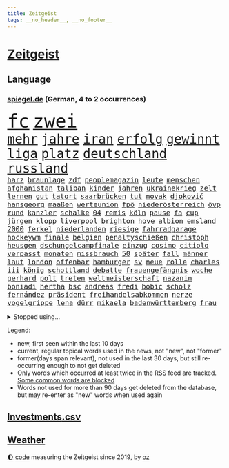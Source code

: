 ```yaml
---
title: Zeitgeist
tags: __no_header__, __no_footer__
---
```


# [Zeitgeist](https://oliz.io/zeitgeist/)

## Language

<h3><a href="https://www.spiegel.de" target="_blank">spiegel.de</a> (German, 4 to 2 occurrences)</h3>
<p style="font-family:monospace">
<span style="font-size:32pt"><a href="news_links.html#fc" class="current">fc</a></span>
<span style="font-size:32pt"><a href="news_links.html#zwei" class="current">zwei</a></span>
<br>
<span style="font-size:22pt"><a href="news_links.html#mehr" class="current">mehr</a></span>
<span style="font-size:22pt"><a href="news_links.html#jahre" class="current">jahre</a></span>
<span style="font-size:22pt"><a href="news_links.html#iran" class="current">iran</a></span>
<span style="font-size:22pt"><a href="news_links.html#erfolg" class="current">erfolg</a></span>
<span style="font-size:22pt"><a href="news_links.html#gewinnt" class="current">gewinnt</a></span>
<span style="font-size:22pt"><a href="news_links.html#liga" class="current">liga</a></span>
<span style="font-size:22pt"><a href="news_links.html#platz" class="current">platz</a></span>
<span style="font-size:22pt"><a href="news_links.html#deutschland" class="current">deutschland</a></span>
<span style="font-size:22pt"><a href="news_links.html#russland" class="current">russland</a></span>
<br>
<span style="font-size:12pt"><a href="news_links.html#harz" class="current">harz</a></span>
<span style="font-size:12pt"><a href="news_links.html#braunlage" class="new">braunlage</a></span>
<span style="font-size:12pt"><a href="news_links.html#zdf" class="current">zdf</a></span>
<span style="font-size:12pt"><a href="news_links.html#peoplemagazin" class="new">peoplemagazin</a></span>
<span style="font-size:12pt"><a href="news_links.html#leute" class="current">leute</a></span>
<span style="font-size:12pt"><a href="news_links.html#menschen" class="current">menschen</a></span>
<span style="font-size:12pt"><a href="news_links.html#afghanistan" class="current">afghanistan</a></span>
<span style="font-size:12pt"><a href="news_links.html#taliban" class="current">taliban</a></span>
<span style="font-size:12pt"><a href="news_links.html#kinder" class="current">kinder</a></span>
<span style="font-size:12pt"><a href="news_links.html#jahren" class="current">jahren</a></span>
<span style="font-size:12pt"><a href="news_links.html#ukrainekrieg" class="current">ukrainekrieg</a></span>
<span style="font-size:12pt"><a href="news_links.html#zelt" class="new">zelt</a></span>
<span style="font-size:12pt"><a href="news_links.html#lernen" class="current">lernen</a></span>
<span style="font-size:12pt"><a href="news_links.html#gut" class="current">gut</a></span>
<span style="font-size:12pt"><a href="news_links.html#tatort" class="current">tatort</a></span>
<span style="font-size:12pt"><a href="news_links.html#saarbrücken" class="new">saarbrücken</a></span>
<span style="font-size:12pt"><a href="news_links.html#tut" class="current">tut</a></span>
<span style="font-size:12pt"><a href="news_links.html#novak" class="current">novak</a></span>
<span style="font-size:12pt"><a href="news_links.html#djoković" class="current">djoković</a></span>
<span style="font-size:12pt"><a href="news_links.html#hansgeorg" class="current">hansgeorg</a></span>
<span style="font-size:12pt"><a href="news_links.html#maaßen" class="current">maaßen</a></span>
<span style="font-size:12pt"><a href="news_links.html#werteunion" class="new">werteunion</a></span>
<span style="font-size:12pt"><a href="news_links.html#fpö" class="current">fpö</a></span>
<span style="font-size:12pt"><a href="news_links.html#niederösterreich" class="new">niederösterreich</a></span>
<span style="font-size:12pt"><a href="news_links.html#övp" class="current">övp</a></span>
<span style="font-size:12pt"><a href="news_links.html#rund" class="current">rund</a></span>
<span style="font-size:12pt"><a href="news_links.html#kanzler" class="current">kanzler</a></span>
<span style="font-size:12pt"><a href="news_links.html#schalke" class="current">schalke</a></span>
<span style="font-size:12pt"><a href="news_links.html#04" class="current">04</a></span>
<span style="font-size:12pt"><a href="news_links.html#remis" class="current">remis</a></span>
<span style="font-size:12pt"><a href="news_links.html#köln" class="current">köln</a></span>
<span style="font-size:12pt"><a href="news_links.html#pause" class="current">pause</a></span>
<span style="font-size:12pt"><a href="news_links.html#fa" class="current">fa</a></span>
<span style="font-size:12pt"><a href="news_links.html#cup" class="current">cup</a></span>
<span style="font-size:12pt"><a href="news_links.html#jürgen" class="current">jürgen</a></span>
<span style="font-size:12pt"><a href="news_links.html#klopp" class="current">klopp</a></span>
<span style="font-size:12pt"><a href="news_links.html#liverpool" class="current">liverpool</a></span>
<span style="font-size:12pt"><a href="news_links.html#brighton" class="current">brighton</a></span>
<span style="font-size:12pt"><a href="news_links.html#hove" class="new">hove</a></span>
<span style="font-size:12pt"><a href="news_links.html#albion" class="new">albion</a></span>
<span style="font-size:12pt"><a href="news_links.html#emsland" class="current">emsland</a></span>
<span style="font-size:12pt"><a href="news_links.html#2000" class="current">2000</a></span>
<span style="font-size:12pt"><a href="news_links.html#ferkel" class="new">ferkel</a></span>
<span style="font-size:12pt"><a href="news_links.html#niederlanden" class="current">niederlanden</a></span>
<span style="font-size:12pt"><a href="news_links.html#riesige" class="current">riesige</a></span>
<span style="font-size:12pt"><a href="news_links.html#fahrradgarage" class="new">fahrradgarage</a></span>
<span style="font-size:12pt"><a href="news_links.html#hockeywm" class="current">hockeywm</a></span>
<span style="font-size:12pt"><a href="news_links.html#finale" class="current">finale</a></span>
<span style="font-size:12pt"><a href="news_links.html#belgien" class="current">belgien</a></span>
<span style="font-size:12pt"><a href="news_links.html#penaltyschießen" class="new">penaltyschießen</a></span>
<span style="font-size:12pt"><a href="news_links.html#christoph" class="current">christoph</a></span>
<span style="font-size:12pt"><a href="news_links.html#heusgen" class="new">heusgen</a></span>
<span style="font-size:12pt"><a href="news_links.html#dschungelcampfinale" class="new">dschungelcampfinale</a></span>
<span style="font-size:12pt"><a href="news_links.html#einzug" class="current">einzug</a></span>
<span style="font-size:12pt"><a href="news_links.html#cosimo" class="new">cosimo</a></span>
<span style="font-size:12pt"><a href="news_links.html#citiolo" class="new">citiolo</a></span>
<span style="font-size:12pt"><a href="news_links.html#verpasst" class="current">verpasst</a></span>
<span style="font-size:12pt"><a href="news_links.html#monaten" class="current">monaten</a></span>
<span style="font-size:12pt"><a href="news_links.html#missbrauch" class="current">missbrauch</a></span>
<span style="font-size:12pt"><a href="news_links.html#50" class="current">50</a></span>
<span style="font-size:12pt"><a href="news_links.html#später" class="current">später</a></span>
<span style="font-size:12pt"><a href="news_links.html#fall" class="current">fall</a></span>
<span style="font-size:12pt"><a href="news_links.html#männer" class="current">männer</a></span>
<span style="font-size:12pt"><a href="news_links.html#laut" class="current">laut</a></span>
<span style="font-size:12pt"><a href="news_links.html#london" class="current">london</a></span>
<span style="font-size:12pt"><a href="news_links.html#offenbar" class="current">offenbar</a></span>
<span style="font-size:12pt"><a href="news_links.html#hamburger" class="current">hamburger</a></span>
<span style="font-size:12pt"><a href="news_links.html#sv" class="current">sv</a></span>
<span style="font-size:12pt"><a href="news_links.html#neue" class="current">neue</a></span>
<span style="font-size:12pt"><a href="news_links.html#rolle" class="current">rolle</a></span>
<span style="font-size:12pt"><a href="news_links.html#charles" class="current">charles</a></span>
<span style="font-size:12pt"><a href="news_links.html#iii" class="current">iii</a></span>
<span style="font-size:12pt"><a href="news_links.html#könig" class="current">könig</a></span>
<span style="font-size:12pt"><a href="news_links.html#schottland" class="current">schottland</a></span>
<span style="font-size:12pt"><a href="news_links.html#debatte" class="current">debatte</a></span>
<span style="font-size:12pt"><a href="news_links.html#frauengefängnis" class="new">frauengefängnis</a></span>
<span style="font-size:12pt"><a href="news_links.html#woche" class="current">woche</a></span>
<span style="font-size:12pt"><a href="news_links.html#gerhard" class="current">gerhard</a></span>
<span style="font-size:12pt"><a href="news_links.html#polt" class="new">polt</a></span>
<span style="font-size:12pt"><a href="news_links.html#treten" class="current">treten</a></span>
<span style="font-size:12pt"><a href="news_links.html#weltmeisterschaft" class="current">weltmeisterschaft</a></span>
<span style="font-size:12pt"><a href="news_links.html#nazanin" class="new">nazanin</a></span>
<span style="font-size:12pt"><a href="news_links.html#boniadi" class="new">boniadi</a></span>
<span style="font-size:12pt"><a href="news_links.html#hertha" class="current">hertha</a></span>
<span style="font-size:12pt"><a href="news_links.html#bsc" class="current">bsc</a></span>
<span style="font-size:12pt"><a href="news_links.html#andreas" class="current">andreas</a></span>
<span style="font-size:12pt"><a href="news_links.html#fredi" class="new">fredi</a></span>
<span style="font-size:12pt"><a href="news_links.html#bobic" class="new">bobic</a></span>
<span style="font-size:12pt"><a href="news_links.html#scholz" class="current">scholz</a></span>
<span style="font-size:12pt"><a href="news_links.html#fernández" class="new">fernández</a></span>
<span style="font-size:12pt"><a href="news_links.html#präsident" class="current">präsident</a></span>
<span style="font-size:12pt"><a href="news_links.html#freihandelsabkommen" class="new">freihandelsabkommen</a></span>
<span style="font-size:12pt"><a href="news_links.html#nerze" class="new">nerze</a></span>
<span style="font-size:12pt"><a href="news_links.html#vogelgrippe" class="current">vogelgrippe</a></span>
<span style="font-size:12pt"><a href="news_links.html#lena" class="current">lena</a></span>
<span style="font-size:12pt"><a href="news_links.html#dürr" class="current">dürr</a></span>
<span style="font-size:12pt"><a href="news_links.html#mikaela" class="current">mikaela</a></span>
<span style="font-size:12pt"><a href="news_links.html#badenwürttemberg" class="current">badenwürttemberg</a></span>
<span style="font-size:12pt"><a href="news_links.html#frau" class="current">frau</a></span>
</p>
<details>
<summary>Stopped using...</summary>
<p class="former" style="font-size:12pt">
ausgebrochen(830) geschrieben(830) inter(829) locker(829) hört(828) körper(828) musiker(828) rote(828) umfeld(828) verschoben(828) übersicht(828) großteil(827) philippinen(827) rief(827) energiewende(826) klimawandels(826) verriet(826) virologe(826) aufgefordert(825) befinden(825) berg(825) bücher(825) favoriten(825) fischer(825) klingbeil(825) lars(825) mithilfe(825) verbietet(825) überlebt(825) covid19(824) fahrt(824) mütter(824) senat(824) angebliche(823) arm(823) beschreibt(823) fielen(823) figur(823) fünfte(823) infiziert(823) kurs(823) nachwuchs(823) neuinfektionen(823) vermutlich(823) anbieten(822) anstieg(822) beschwerde(822) diplomaten(822) fotos(822) gehalten(822) gründer(822) lewandowski(822) längere(822) mengen(822) publikum(822) you(822) beachten(821) golf(821) max(821) meinem(821) möglicher(821) senken(821) todesfälle(821) botschaften(820) ersetzen(820) kassiert(820) mannes(820) mediziner(820) ungarns(820) ursachen(820) verschwunden(820) ökonom(820) big(819) halle(819) private(819) razzia(819) spaniens(819) unterschiedlich(819) büros(818) gewinner(818) herzogin(818) niederländische(818) verschwand(818) zugunsten(818) armut(817) ausgeliefert(817) impfung(817) islamischer(817) kapitol(817) nachricht(817) schwanger(817) spanischen(817) unmut(817) begründung(816) größter(816) kultur(816) schmidt(816) trainieren(816) veröffentlichte(816) vorliegt(816) zwischenzeitlich(816) befreien(815) ehepaar(815) form(815) hund(815) kretschmer(815) miteinander(815) schlimmste(815) wälder(815) 33(814) fällen(814) institut(814) markt(814) projekt(814) tatverdächtigen(814) ungarn(814) anbieter(813) anlass(813) befreit(813) sperrt(813) verbindet(813) euparlament(812) wende(812) 600(811) bewährungsstrafe(811) reiste(811) beschränkungen(810) gekauft(810) wähler(810) aufgegeben(809) journalistin(809) schnitt(808) anzeichen(807) entspannung(806) mehrerer(805) motor(805) option(805) berühmten(804) erwachsenen(804) impfungen(804) kate(803) nachts(802) richard(802) spektakuläre(802) mission(801) beitrag(800) drittel(799) rentner(799) pkw(798) automatisch(797) eingeleitet(797) gesichert(797) landete(797) telefon(797) vorteile(797) äußerte(797) laufenden(796) treiben(796) informiert(794) zuspruch(794) aussehen(793) benötigen(792) schwung(792) vermisste(791) kandidatur(789) karten(789) einblick(787) festhalten(787) verpasste(784) prägte(778) bündnis(775) ära(775) armen(774) daheim(764) strukturen(761) coronaimpfung(755) festgesetzt(742) mangelnde(735) höheres(715) gemüse(705) fuhren(702) vormarsch(695) 4000(676) günstig(676) 250(634) höchster(633) komme(621) 38(594) court(575) supreme(575) traditionelle(563) füllen(558) getrieben(554) bundesanwaltschaft(550) britisches(546) brücken(545) verbunden(545) warnungen(544) zugestimmt(541) rechtens(540) hamburgs(538) emiraten(532) beliebte(528) inszenieren(526) komitee(526) fluten(524) norwegischen(520) schwarz(512) privilegien(509) bedürftige(499) bombe(499) stehlen(498) machtübernahme(497) heiße(496) realität(496) wahrscheinlicher(495) ausfälle(490) harris(490) milch(486) illegaler(484) schnelles(476) mehrwertsteuer(475) boss(474) südkoreas(471) abtreibung(469) abschreckung(463) großbank(463) follower(456) eingeführt(453) hendrik(450) gedrängt(447) mond(447) oppositionsführer(447) stern(445) weißer(444) aktivitäten(442) 74(438) schuldenbremse(437) menschlichkeit(436) umsetzung(435) euländer(434) bas(431) bärbel(431) gletscher(430) oberlandesgericht(429) ausgeben(428) roth(427) lärm(417) museen(414) otto(414) getreide(407) ozean(406) phänomen(406) falsches(396) nordirak(395) rasch(393) möchten(391) küche(385) einzig(382) g7staaten(380) oscars(378) stuhl(373) systematisch(369) ansprüche(368) landsmann(366) lebenshaltungskosten(366) ring(366) hauptbahnhof(363) überwachung(363) zählte(361) nutzten(360) unternehmens(360) hartes(359) trockenheit(359) spielern(358) militärisch(357) vielfalt(357) bonn(355) entlastungen(355) euch(354) auswertung(350) moniert(349) geiselnahme(340) österreicher(340) verpflichtende(333) warme(333) mut(331) brüder(330) betreibt(327) gekämpft(327) triumphiert(326) asylsuchende(325) gestrandet(324) abgeschafft(322) spdchef(322) vögel(322) indischen(320) vorab(310) gefolgt(309) ausstattung(305) litt(303) schneidet(303) sekretärin(301) starkregen(301) kleben(300) achtzigern(298) kriegsverbrechen(297) schmerzen(296) verliehen(296) eingetroffen(295) jochen(295) mariupol(295) gefangenschaft(294) moral(293) drücken(291) herzen(291) ergab(289) leitungen(289) regie(289) sexismus(288) cherson(287) sozial(286) ansturm(285) fox(285) dicke(284) umsätze(284) begrenzt(283) indem(280) fußballerinnen(279) angestellte(276) herrschte(275) zusätzlich(274) auslöser(273) humor(273) elend(270) nationalteam(270) besseres(267) entsprechend(266) fernen(265) woods(265) schindler(262) traditionen(261) bauteile(259) rechenschaft(259) verwechslung(257) jesus(256) bodo(251) dahin(251) enkel(251) erfuhr(251) halt(251) lichter(251) erstattet(250) blockierte(249) gäbe(249) ärztinnen(248) aufsteiger(247) verschwanden(247) verhängnis(246) lustig(244) zusehends(243) anhören(242) beckmann(242) wehrte(240) 9euroticket(238) appellieren(238) erfurt(238) frontex(237) computer(236) ausgebaut(235) birgt(234) frustriert(233) klimakatastrophe(231) budapest(226) krimi(224) liv(224) vollgas(223) empfehlungen(222) pakt(222) republikanischer(221) luka(220) save(219) afghanische(218) riefen(217) verheerend(217) zuwanderer(217) feldmann(216) miss(216) preisdeckel(216) 180(215) nerv(214) notaufnahme(214) ramelow(212) georgia(211) niedrige(211) ressorts(211) uvalde(211) dialog(209) geschäftsmodell(209) betreuung(207) mitgeteilt(207) angehörigen(206) angepasst(206) schwimmen(206) setzten(206) stutthof(205) arizona(204) knapper(204) kriegsende(204) gouverneurin(202) fühle(200) schreibtisch(199) 97(197) hosen(197) stille(197) süddeutschland(197) reinhold(196) thüringens(196) wirksamkeit(196) heim(195) zeige(194) geste(193) heißer(193) bundes(189) klarheit(189) uneins(189) ursprung(189) fünfmal(188) fassungslos(187) großeltern(186) bleibe(185) formen(185) ratschläge(185) schmerzhaft(184) weile(184) artemis(182) berlinneukölln(182) erdbeben(182) gassparen(182) warnten(182) erich(181) italiener(180) wiedersehen(180) wortwahl(179) aufgaben(177) rätselhaft(177) trägerrakete(177) gruß(176) halbjahr(176) kühne(175) prüfungen(175) trendwende(175) klagten(174) wagte(174) grönland(173) gewisse(172) kommunizieren(172) staatshilfe(171) unterkünfte(171) staatshilfen(168) 1979(165) lebensjahr(165) linien(165) stationiert(165) heizkosten(164) zugverkehr(164) zwölfjährigen(164) lokalen(163) staatsschutz(161) bildband(160) children(160) 8000(159) erhielten(159) volksheld(159) gaskunden(158) unbeliebt(158) vorstellbar(158) wagnersöldner(158) isolationspflicht(157) katrin(157) bundestagspräsidentin(156) lauern(156) twitteraccount(156) eingekesselt(155) messungen(155) gasspeicher(154) positioniert(153) vizekanzler(153) befreite(151) ermutigt(151) gewannen(151) kriminalpolizei(151) führten(150) parken(150) sperren(150) weltgrößten(149) mississippi(148) privates(148) einhaltung(146) perfekt(146) angegangen(145) extremisten(145) fracking(144) porträt(144) armeen(143) flugbahn(143) tobias(143) fußballprofis(141) stromausfälle(141) gebot(140) zugesprochen(140) erspart(138) bekanntester(137) buchstäblich(137) intrigen(137) mehrfache(137) franz(136) grenzstadt(136) natürlichen(136) verdichten(136) anfangs(135) aufsicht(135) gaspreisen(135) 4500(134) gräbt(133) fatales(132) gebissen(132) kreuzfeuer(132) serienmörder(132) strenger(132) beschlagnahmten(131) princess(130) wahlbeobachter(130) antisemitisch(128) extrainer(128) rekordzahl(128) spionage(128) bussen(127) gerechtfertigt(127) prognostiziert(125) zurückkehren(125) proben(124) bundeswirtschaftsministerium(123) übersehen(123) 69jährige(122) brummt(122) kita(122) engen(121) gewaltsam(121) täterin(121) verkehrschaos(121) zuzug(121) elften(120) planet(120) gaspipelines(119) praktisch(119) wüste(119) erwägen(118) milliardenkosten(118) veranstaltungen(118) gefehlt(115) johan(115) kollege(115) 84jährige(114) schoigu(114) winters(114) indiens(113) nationalgarde(112) reformer(112) dgbchefin(111) fahimi(111) herzog(111) klartext(111) mahnte(111) wärmste(111) überqueren(111) begegnung(110) angesehen(109) besuchten(109) größen(109) irland(109) raumfahrt(109) beihilfe(106) lagarde(106) phoenix(106) wahlergebnis(106) 1922(105) lissabon(105) szenarien(105) gasimporteur(104) aussortiert(103) hergestellt(103) persönlichkeiten(103) sonde(103) unternehmensberatung(103) fußballikone(102) gerichtet(102) monarch(102) reihenweise(102) arzneimittel(101) fahrerflucht(101) freistellung(101) schwächt(101) durchgesetzt(100) luftabwehrsystem(100) off(100) überraschenden(100) elektronische(99) beförderung(98) konterfei(98) verkehrsbetriebe(98) versehen(98) autors(97) fachverbände(97) verstaatlicht(97) buhlen(96) gemäßigt(96) hall(96) houston(96) postet(96) sommers(96) vernunft(96) verunreinigt(96) berufliche(93) insight(93) methoden(93) umlaufbahn(93) gefecht(92) samantha(92) gruppensieger(91) urteilt(91) kurdische(90) mediatorin(90) mobilität(90) ukrainefeldzug(90) unfassbar(90) verklärt(90) khameneis(89) knietief(89) landgerichts(89) rüstungsexporte(89) weiht(89) ausgebremst(88) ersparen(88) kocht(88) raketentests(88) björk(87) gefangenen(87) günstigere(87) massenkarambolage(87) organisierter(87) bundesnachrichtendienst(86) gewählte(86) notizen(86) schauplatz(86) 23jährige(85) coronaisolationspflicht(85) sechsteilige(85) sehnt(85) ungereimtheiten(85) wumms(85) desinformation(84) horn(84) karriereberaterin(84) pfundnoten(84) weltbank(84) wettbewerben(84) abgeordnetenhaus(83) koblenz(83) kriegsangst(83) out(83) traditionell(83) auftauchen(82) außenpolitik(82) korruptionsvorwürfen(82) lamborghini(82) anerkennung(81) norddeutschland(81) schweben(81) usmidterms(81) anerkannt(80) auskurieren(80) bruce(80) dichter(80) lawine(80) lawinenabgang(80) professoren(80) revolutionsführer(80) willis(80) überzieht(80) bonbons(79) ernennt(79) fraktionschef(79) glänzt(79) karagiannidis(79) luftalarm(79) massaker(79) zucker(79) bndmann(78) daei(78) drehbücher(78) erklärungen(78) exportverbot(78) klimazielen(78) parat(78) rapsuperstar(78) schenkt(78) betrugsvorwürfe(77) dance(77) golflegende(77) grunde(77) komponiert(77) parallel(77) polizeitaucher(77) rückendeckung(77) solarmodule(77) taucher(77) verärgern(77) alice(76) artensterben(76) astrazeneca(76) beschäftigung(76) krisenpolitik(76) neudelhi(76) satelliten(76) südlichen(76) terra(76) verankert(76) vorladung(76) zurückhaltender(76) zünden(76) abgebildet(75) nikolas(75) stockende(75) cybermobbing(74) gekappt(74) hot(74) infektionszahlen(74) tottenham(74) wetterte(74) bedrohungen(73) influenza(73) larry(73) nordrheinwestfalens(73) torjäger(73) wachsamkeit(73) 1966(72) ersatzbank(72) gesundheitssenatorin(72) leere(72) pgatour(72) schwierigsten(72) umbruch(72) verhandlungsbereit(72) übersteigen(72) börsenunternehmen(71) mullahs(71) schulterschluss(71) unterstützende(71) schufa(70) sämtliche(70) ausreise(69) craig(69) geebnet(69) obst(69) prangert(69) säge(69) teilgeständnis(69) topfavoriten(69) bekennen(68) eindrücken(68) grenzschutzagentur(68) personennahverkehr(68) beeinflussung(67) hotspur(67) legitim(67) lesbische(67) palmer(67) wiederholung(67) eigens(66) geheimhaltung(66) investments(66) musikerinnen(66) sowohl(66) zugbegleiterin(66) begehrt(65) entlastungspakete(65) forest(65) nottingham(65) psychoterror(65) wechselhaft(65) weitem(65) 65jähriger(64) daum(64) krebsvorsorge(64) täglicher(64) verfehlte(64) vorgezogene(64) familienministerin(63) ifw(63) kilometerlange(63) paus(63) spiegelkolumnist(63) vorstände(63) einschüchtern(62) kürzester(62) midterms(62) queer(62) schlage(62) wettbewerbsfähiger(62) ahnen(61) boulevardzeitung(61) erreger(61) kreisen(61) schlusslicht(61) vorgesetzten(61) wärmestube(61) außenministeriums(60) kontaktabbruch(60) maler(60) optimismus(60) racing(60) zuschauen(60) abgeführt(59) normales(59) nullcovidpolitik(59) sportvereine(59) tarnung(59) account(58) feuerte(58) gesellschaftliche(58) grundsatzpapier(58) kpführung(58) luise(58) stalingrad(58) therapeut(58) weidel(58) belastete(57) neunzigerjahre(57) welten(57) engagierte(56) grundlegende(56) spektakulärsten(56) unterstützte(56) zhengzhou(56) äußerten(56) credit(55) male(55) slowene(55) sozialdemokratin(55) suisse(55) anlaufen(54) glassplittern(54) kaff(54) betten(53) nordkoreanische(53) nullcovidstrategie(53) serben(53) thuram(53) althaus(52) autofahrerin(52) exklave(52) i7(52) jusos(52) koreanischen(52) parteinachwuchs(52) skispringerin(52) 500000(51) emeritierter(51) geheim(51) kontraproduktiv(51) marokko(51) motivieren(51) rabbiner(51) twitterchef(51) verlängerter(51) artenschutz(50) bergleute(50) falschparker(50) iowa(50) label(50) selenska(50) vorteilsannahme(50) aktiviert(49) carsharing(49) kari(49) kurztrip(49) lake(49) testet(49) windige(49) achse(48) co₂speicher(48) erzeuger(48) gravierenden(48) großfamilie(48) halbgar(48) ricky(48) straßenblockierer(48) abwechslung(47) breisgau(47) ekrem(47) erschöpfung(47) häufen(47) interkontinentalrakete(47) katars(47) klimas(47) marokkos(47) moore(47) gefragter(46) ohr(46) wmpause(46) überwacht(46) angriffs(45) dallas(45) fifapräsident(45) gasmangel(45) infantino(45) schmiedet(45) bundesjustizminister(44) evangelische(44) gemütlich(44) gletscherschmelze(44) hauptgründe(44) siegchancen(44) straßensperren(44) verbrenner(44) babybauch(43) bildeten(43) evans(43) gewöhnen(43) inszenierte(43) pandemien(43) s300rakete(43) angestoßen(42) geschnitten(42) schönsten(42) umgesiedelt(42) verbringt(42) aufheben(41) bewerben(41) feiertage(41) jüdischen(41) rätselhaften(41) verwechselt(41) 68er(40) ausgetretene(40) bahnverkehr(40) beleuchten(40) chefposten(40) krankschreibung(40) oppositionspolitikers(40) schimmel(40) usmilitärs(40) zerrieben(40) millionensumme(39) oman(39) rütteln(39) verschenken(39) attackierten(38) carey(38) christmas(38) erdgasförderung(38) exemplare(38) mariah(38) want(38) werken(38) auslandsoscar(37) drinnen(37) gastgeberland(37) kinderschutz(37) mahnen(37) sound(37) trete(37) verlorenen(37) weihnachtsbaum(37) geflügelpest(36) jahrgang(36) korrespondent(36) schneesturm(36) fabrice(35) ftxpleite(35) gianni(35) improvisierten(35) kamala(35) kane(35) pakistanischen(35) anneke(34) bahamas(34) ehrlich(34) elbblick(34) erfolgsgeschichte(34) esa(34) fights(34) freundschaftsanfragen(34) frittierfett(34) haaren(34) hilfeschrei(34) kleinstadtkosmos(34) lies(34) little(34) mina(34) powerkommunikation(34) riskanter(34) sarnau(34) schneefälle(34) tander(34) zdfserie(34) festlich(33) läden(33) naturschützer(33) sowieso(33) wohngeldberechtigten(33) bescherte(32) fußballweltmeisterschaften(32) ghana(32) ghanas(32) mexikanischen(32) segeln(32) strafanzeige(32) unangenehm(32) ausgefallene(31) falschfahrer(31) kollidierte(31) vernichten(31) brennendes(30) drogeriemarktkette(30) einigten(30) erdrutsch(30) gotteshaus(30) nationalspielern(30) symbolik(30) abdecken(29) abstellen(29) anreize(29) landeswahlleiter(29) leichenwagen(29) väter(29) apotheker(28) baumärkte(28) desaströser(28) geleakte(28) gymnasien(28) heiligabend(28) kurden(28) lockern(28) hochemotional(27) lehnten(27) unsicherer(27) blutig(26) bomber(26) kandidieren(26) komplize(26) nutzerdaten(26) usrapper(26) gepostet(25) komfortabel(25) rebellin(25) abgeschossen(24) darm(24) mittendrin(24) präsidentenwahl(24) charité(23) gebrauchte(23) inoffiziellen(23) intransparenz(23) spielwaren(23) verwendung(23) vorlegen(23) firmenchef(22) gruppenzweiter(22) jitzchak(22) setze(22) stutthofprozess(22) udo(22) umspannwerke(22) unglaublich(22) verschafft(22) weihnachtszeit(22) zähen(22) anpacken(21) artilleriemunition(21) barrel(21) ezbchefin(21) freunden(21) kieler(21) kinderärzte(21) sion(21) sono(21) spaniern(21) verschüttet(21) würstchen(21) medienhaus(20) porträtiert(20) chancenaufenthaltsrecht(19) gegenspieler(19) mckinsey(19) meistgesehene(19) obdachlosigkeit(19) reichsbürgerrazzia(19) sat1(19) südostasiatischen(19) uwe(19) wmturnier(19) 1981(18) albiceleste(18) aufgelöst(18) preisbremsen(18) usabesuch(18) abgestraft(17) reale(17) zukünftige(17) auflösung(16) beinbruch(16) bisweilen(16) abgeschlagen(15) bismarck(15) bismarckzimmer(15) castillo(15) durften(15) erpressungsversuch(15) gouverneurswahl(15) kentucky(15) lizenz(15) nachgehen(15) republikanerin(15) sicherheitskonzept(15) verkehrswege(15) wendung(15) ausstellungen(14) imamoğlu(14) kampfbereitschaft(14) krankheitswelle(14) ruprecht(14) schilderte(14) sehnen(14) wissenschaftlerinnen(14) übertrifft(14) arbeitszeiten(13) birgit(13) eingefangen(13) malsackwinkemann(13) militärischer(13) suv(13) teslas(13) westlicher(13) wmpokal(13) ahnte(12) drängte(12) fragte(12) gewohnheiten(12) grob(12) perus(12) rechtsterroristen(12) ungewollt(12) volkshelden(12) weihnachtsgeschenke(12) asphalt(11) entsendet(11) fluggeräte(11) kapitolausschuss(11)
</p>
</details>
<p>Legend:
<ul>
<li><span class="new">new</span>, first seen within the last 10 days</li>
<li><span class="current">current</span>, regular topical words used in the news, not "new", not "former"</li>
<li><span class="former">former(days span relevant)</span>, not used in the last 30 days, but still re-occurring enough to not get deleted</li>
<li>Only words which occurred at least twice in the RSS feed are tracked. <a href="language/filters.py">Some common words are blocked</a></li>
<li>Words not used for more than 90 days get deleted from the database, but may re-enter as "new" words when used again</li>
</ul>
</p>

## [Investments](investments.html)[.csv](investments.csv)

## [Weather](weather.html)

<footer>
<a href="javascript:toggleTheme()" class="nav">🌓</a>
<a href="https://github.com/ooz/zeitgeist">code</a> measuring the Zeitgeist since 2019, by <a href="https://oliz.io">oz</a>
</footer>
